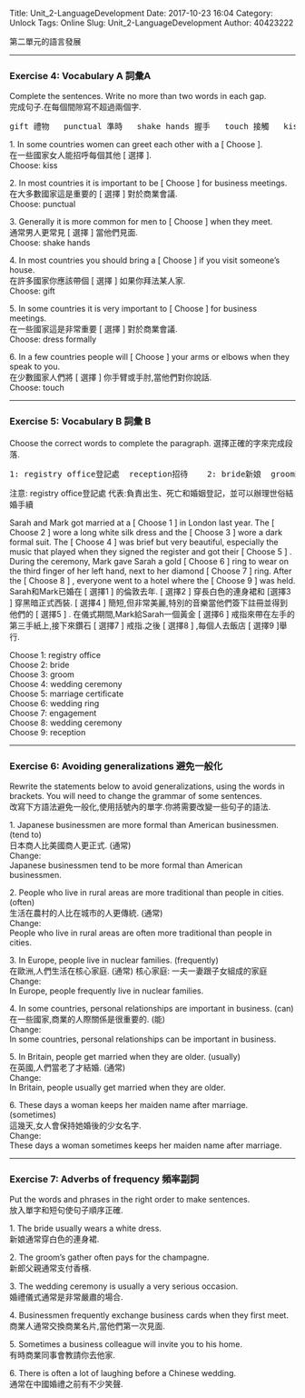 Title: Unit_2-LanguageDevelopment
Date: 2017-10-23 16:04
Category: Unlock
Tags: Online
Slug: Unit_2-LanguageDevelopment
Author: 40423222

第二單元的語言發展

<!-- PELICAN_END_SUMMARY -->
<!-- 第一單元的語言發展 -->
<hr>

### Exercise 4: Vocabulary A 詞彙A
Complete the sentences. Write no more than two words in each gap.<br>
完成句子.在每個間隙寫不超過兩個字.
<p>
<pre>gift 禮物   punctual 準時   shake hands 握手   touch 接觸   kiss 親   dress formally 穿著正式</pre>
<p>
1. In some countries women can greet each other with a [ Choose ].<br>
在一些國家女人能招呼每個其他 [ 選擇 ].<br>
Choose: kiss
<p>
2. In most countries it is important to be [ Choose ] for business meetings.<br>
在大多數國家這是重要的 [ 選擇 ] 對於商業會議.<br>
Choose: punctual
<p>
3. Generally it is more common for men to [ Choose ] when they meet.<br>
通常男人更常見 [ 選擇 ] 當他們見面.<br>
Choose: shake hands
<p>
4. In most countries you should bring a [ Choose ] if you visit someone’s house.<br>
在許多國家你應該帶個 [ 選擇 ] 如果你拜法某人家.<br>
Choose: gift
<p>
5. In some countries it is very important to [ Choose ] for business meetings.<br>
在一些國家這是非常重要 [ 選擇 ] 對於商業會議.<br>
Choose: dress formally
<p>
6. In a few countries people will [ Choose ] your arms or elbows when they speak to you.<br>
在少數國家人們將 [ 選擇 ] 你手臂或手肘,當他們對你說話.<br>
Choose: touch

<hr>

### Exercise 5: Vocabulary B 詞彙 B
Choose the correct words to complete the paragraph.
選擇正確的字來完成段落.
<p>
<pre>1: registry office登記處  reception招待    2: bride新娘  groom新郎    3: bride新娘 groom新郎    4: wedding ceremony 婚禮儀式 registry office登記處    5: marriage certificate 結婚證書  marriage vow 結婚宣言    6: wedding 婚禮 marriage 婚姻    7: engagement 訂婚 fiancée 未婚妻    8: wedding ceremony 婚禮儀式  reception 招待     9: wedding list 婚禮名單   reception 招待</pre>
<p>
注意: registry office登記處 代表:負責出生、死亡和婚姻登記，並可以辦理世俗結婚手續
<p>
Sarah and Mark got married at a [ Choose 1 ] in London last year. The [ Choose 2 ] wore a long white silk dress and the [ Choose 3 ] wore a dark formal suit. The [ Choose 4 ] was brief but very beautiful, especially the music that played when they signed the register and got their [ Choose 5 ] . During the ceremony, Mark gave Sarah a gold [ Choose 6 ] ring to wear on the third finger of her left hand, next to her diamond [ Choose 7 ] ring. After the [ Choose 8 ] , everyone went to a hotel where the [ Choose 9 ] was held.<br>
Sarah和Mark已婚在 [ 選擇1 ] 的倫敦去年. [ 選擇2 ] 穿長白色的連身裙和 [選擇3 ] 穿黑暗正式西裝. [ 選擇4 ] 簡短,但非常美麗,特別的音樂當他們簽下註冊並得到他們的 [ 選擇5 ] . 在儀式期間,Mark給Sarah一個黃金 [ 選擇6 ] 戒指來帶在左手的第三手紙上,接下來鑽石 [ 選擇7 ] 戒指.之後 [ 選擇8 ] ,每個人去飯店 [ 選擇9 ]舉行.
<p>
Choose 1: registry office<br>
Choose 2: bride<br>
Choose 3: groom<br>
Choose 4: wedding ceremony<br>
Choose 5: marriage certificate<br>
Choose 6: wedding ring<br>
Choose 7: engagement<br>
Choose 8: wedding ceremony<br>
Choose 9: reception

<hr>

### Exercise 6: Avoiding generalizations 避免一般化
Rewrite the statements below to avoid generalizations, using the words in brackets. You will need to change the grammar of some sentences.<br>
改寫下方語法避免一般化,使用括號內的單字.你將需要改變一些句子的語法.
<p>
1. Japanese businessmen are more formal than American businessmen. (tend to)<br>
日本商人比美國商人更正式. (通常)<br>
Change: <br>
Japanese businessmen tend to be more formal than American businessmen.
<p>
2. People who live in rural areas are more traditional than people in cities. (often)<br>
生活在農村的人比在城市的人更傳統. (通常)<br>
Change:<br>
People who live in rural areas are often more traditional than people in cities.
<p>
3. In Europe, people live in nuclear families. (frequently)<br>
在歐洲,人們生活在核心家庭. (通常) 核心家庭: 一夫一妻跟子女組成的家庭<br>
Change:<br>
In Europe, people frequently live in nuclear families.
<p>
4. In some countries, personal relationships are important in business. (can)<br>
在一些國家,商業的人際關係是很重要的. (能)<br>
Change:<br>
In some countries, personal relationships can be important in business.
<p>
5. In Britain, people get married when they are older. (usually)<br>
在英國,人們當老了才結婚. (通常)<br>
Change:<br>
In Britain, people usually get married when they are older.
<p>
6. These days a woman keeps her maiden name after marriage. (sometimes)<br>
這幾天,女人會保持她婚後的少女名字.<br>
Change:<br>
These days a woman sometimes keeps her maiden name after marriage.

<hr>

### Exercise 7: Adverbs of frequency 頻率副詞
Put the words and phrases in the right order to make sentences.<br>
放入單字和短句使句子順序正確.
<p>
1. The bride usually wears a white dress.<br>
新娘通常穿白色的連身裙.
<p>
2. The groom’s gather often pays for the champagne.<br>
新郎父親通常支付香檳.
<p>
3. The wedding ceremony is usually a very serious occasion.<br>
婚禮儀式通常是非常嚴肅的場合.
<p>
4. Businessmen frequently exchange business cards when they first meet.<br>
商業人通常交換商業名片,當他們第一次見面.
<p>
5. Sometimes a business colleague will invite you to his home.<br>
有時商業同事會教請你去他家.
<p>
6. There is often a lot of laughing before a Chinese wedding.<br>
通常在中國婚禮之前有不少笑聲.